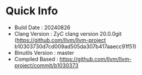 # Quick Info
* Build Date : 20240826
* Clang Version : ZyC clang version 20.0.0git (https://github.com/llvm/llvm-project b10303730d7cd009ad505da307b417aaecc91f51)
* Binutils Version : master
* Compiled Based : https://github.com/llvm/llvm-project/commit/b1030373

